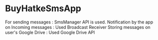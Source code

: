 # BuyHatkeSmsApp

For sending messages : SmsManager API  is used.
Notification by the app on Incoming messages : Used Broadcast Receiver
Storing messages on user's Google Drive : Used Google Drive API
